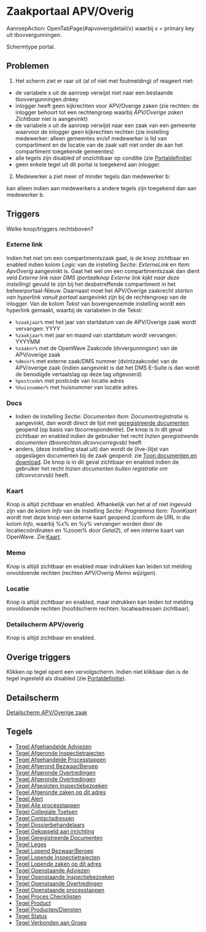 # Zaakportaal APV/Overig

AanroepAction: OpenTabPage(#apvoverigdetail/x) waarbij x = primary key uit tbovvergunningen.

Schermtype portal.

## Problemen

1) Het scherm ziet er raar uit (al of niet met foutmelding) of reageert niet:

  * de variabele x uit de aanroep verwijst niet naar een bestaande tbovvergunningen.dnkey
  * inlogger heeft geen kijkrechten voor APV/Overige zaken (zie rechten: de inlogger behoort tot een rechtengroep waarbij *APV/Overige zaken Zichtbaar* niet is aangevinkt)
  * de variabele x uit de aanroep verwijst naar een zaak van een gemeente waarvoor de inlogger geen kijkrechten rechten (zie instelling medewerker: alleen gemeentes en/of medewerker is lid van compartiment en de locatie van de zaak valt niet onder de aan het compartiment toegekende gemeentes)
  * alle tegels zijn disabled of onzichtbaar op conditie (zie [Portaldefinitie](/docs/instellen_inrichten/portaldefinitie.md))
  * geen enkele tegel uit dit portal is toegekend aan inlogger.

2) Medewerker a ziet meer of minder tegels dan medewerker b: 

kan alleen indien aan medewerkers a andere tegels zijn toegekend dan aan medewerker b.

## Triggers

Welke knop/triggers rechtsboven?

### Externe link

Indien het niet om een compartimentszaak gaat, is de knop zichtbaar en enabled indien kolom *Logic* van de instelling *Sectie: ExterneLink* en *Item: ApvOverig* aangevinkt is. Gaat het wel om een compartimentszaak dan dient veld *Externe link naar DMS (portaalknop Externe link kijkt naar deze instelling)* gevuld te zijn bij het desbetreffende compartiment in het beheerportaal-Nieuw. Daarnaast moet het APV/Overige zaakrecht *starten van hyperlink vanuit portaal* aangevinkt zijn bij de rechtengroep van de inlogger. Van de kolom *Tekst* van bovengenoemde instelling wordt een hyperlink gemaakt, waarbij de variabelen in die Tekst:

  * `%zaakjaar%` met het jaar van startdatum van de APV/Overige zaak wordt vervangen: YYYY
  * `%zaakjaar%` met jaar en maand van startdatum wordt vervangen: YYYYMM
  * `%zaaknr%` met de OpenWave Zaakcode (dvvergunnngsnr) van de APV/overige zaak
  * `%dmsnr%` met externe zaak/DMS nummer (dvintzaakcode) van de APV/overige zaak (indien aangevinkt is dat het DMS E-Suite is dan wordt de benodigde vertaalslag op deze tag uitgevoerd)
  * `%postcode%` met postcode van locatie adres
  * `%huisnummer%` met huisnummer van locatie adres.

### Docs

  * Indien de instelling *Sectie: Documenten Item: Documentregistratie* is aangevinkt, dan wordt direct de lijst met [geregistreerde documenten](/docs/probleemoplossing/module_overstijgende_schermen/geregistreerde_documenten.md) geopend (op basis van tbcorrespondentie). De knop is in dit geval zichtbaar en enabled indien de gebruiker het recht *Inzien geregistreerde documenten (tbovrechten.dlcovvcorregvsb)* heeft
  * anders, (deze instelling staat uit) dan wordt de (live-)lijst van opgeslagen documenten bij de zaak geopend: zie [Toon documenten en download](/docs/probleemoplossing/programmablokken/toon_documenten_en_download.md). De knop is in dit geval zichtbaar en enabled indien de gebruiker het recht *Inzien documenten buiten registratie om (dlcovvcorvsb)* heeft.

### Kaart

Knop is altijd zichtbaar en enabled. Afhankelijk van het al of niet ingevuld zijn van de kolom *Info* van de instelling *Sectie: Programma Item: ToonKaart* wordt met deze knop een externe kaart geopend (conform de URL in die kolom *Info*, waarbij %x% en %y% vervangen worden door de locatiecoördinaten en %zoom% door *Getal2*), of een interne kaart van OpenWave. Zie:[Kaart](/docs/probleemoplossing/module_overstijgende_schermen/kaart.md).

### Memo

Knop is altijd zichtbaar en enabled maar indrukken kan leiden tot melding onvoldoende rechten (rechten *APV/Overig Memo wijzigen*).

### Locatie

Knop is altijd zichtbaar en enabled, maar indrukken kan leiden tot melding onvoldoende rechten (hoofdscherm rechten: locatieadressen zichtbaar).

### Detailscherm APV/overig

Knop is altijd zichtbaar en enabled.

## Overige triggers

Klikken op tegel opent een vervolgscherm. Indien niet klikbaar dan is de tegel ingesteld als disabled (zie [Portaldefinitie](/docs/instellen_inrichten/portaldefinitie.md)).

## Detailscherm

[Detailscherm APV/Overige zaak](/docs/probleemoplossing/portalen_en_moduleschermen/zaakportaal_apv_overig/detailscherm_apv_overige_zaak.md)

## Tegels

  * [Tegel Afgehandelde Adviezen](/docs/probleemoplossing/portalen_en_moduleschermen/zaakportaal_apv_overig/tegel_afgehandelde_adviezen.md)
  * [Tegel Afgeronde Inspectietrajecten](/docs/probleemoplossing/portalen_en_moduleschermen/zaakportaal_apv_overig/tegel_afgehandelde_inspectietrajecten.md)
  * [Tegel Afgehandelde Processtappen](/docs/probleemoplossing/portalen_en_moduleschermen/zaakportaal_apv_overig/tegel_afgehandelde_processtappen.md)
  * [Tegel Afgerond Bezwaar/Beroep](/docs/probleemoplossing/portalen_en_moduleschermen/zaakportaal_apv_overig/tegel_afgerond_bezwaar_beroep.md)
  * [Tegel Afgeronde Overtredingen](/docs/probleemoplossing/portalen_en_moduleschermen/zaakportaal_apv_overig/tegel_afgeronde_issues.md)
  * [Tegel Afgeronde Overtredingen](/docs/probleemoplossing/portalen_en_moduleschermen/zaakportaal_apv_overig/tegel_afgeronde_issues.md)
  * [Tegel Afgesloten Inspectiebezoeken](/docs/probleemoplossing/portalen_en_moduleschermen/zaakportaal_apv_overig/tegel_afgesloten_inspectiebezoeken.md)
  * [Tegel Afgeronde zaken op dit adres](/docs/probleemoplossing/portalen_en_moduleschermen/zaakportaal_apv_overig/tegel_afgesloten_zaken_op_dit_adres.md)
  * [Tegel Alert](/docs/probleemoplossing/portalen_en_moduleschermen/zaakportaal_apv_overig/tegel_alert.md)
  * [Tegel Alle processtappen](/docs/probleemoplossing/portalen_en_moduleschermen/zaakportaal_apv_overig/tegel_alle_processtappen.md)
  * [Tegel Collegiale Toetsen](/docs/probleemoplossing/portalen_en_moduleschermen/zaakportaal_apv_overig/tegel_collegiale_toetsen.md)
  * [Tegel Contactadressen](/docs/probleemoplossing/portalen_en_moduleschermen/zaakportaal_apv_overig/tegel_contactadressen.md)
  * [Tegel Dossierbehandelaars](/docs/probleemoplossing/portalen_en_moduleschermen/zaakportaal_apv_overig/tegel_dossierbehandelaars.md)
  * [Tegel Gekoppeld aan inrichting](/docs/probleemoplossing/portalen_en_moduleschermen/zaakportaal_apv_overig/tegel_gekoppeld_aan_inrichting.md)
  * [Tegel Geregistreerde Documenten](/docs/probleemoplossing/portalen_en_moduleschermen/zaakportaal_apv_overig/tegel_geregistreerde_documenten.md)
  * [Tegel Leges](/docs/probleemoplossing/portalen_en_moduleschermen/zaakportaal_apv_overig/tegel_leges.md)
  * [Tegel Lopend Bezwaar/Beroep](/docs/probleemoplossing/portalen_en_moduleschermen/zaakportaal_apv_overig/tegel_lopend_bezwaar_beroep.md)
  * [Tegel Lopende Inspectietrajecten](/docs/probleemoplossing/portalen_en_moduleschermen/zaakportaal_apv_overig/tegel_lopende_inspectietrajecten.md)
  * [Tegel Lopende zaken op dit adres](/docs/probleemoplossing/portalen_en_moduleschermen/zaakportaal_apv_overig/tegel_lopende_zaken_op_dit_adres.md)
  * [Tegel Openstaande Adviezen](/docs/probleemoplossing/portalen_en_moduleschermen/zaakportaal_apv_overig/tegel_openstaande_adviezen.md)
  * [Tegel Openstaande Inspectiebezoeken](/docs/probleemoplossing/portalen_en_moduleschermen/zaakportaal_apv_overig/tegel_openstaande_inspectiebezoeken.md)
  * [Tegel Openstaande Overtredingen](/docs/probleemoplossing/portalen_en_moduleschermen/zaakportaal_apv_overig/tegel_openstaande_issues.md)
  * [Tegel Openstaande processtappen](/docs/probleemoplossing/portalen_en_moduleschermen/zaakportaal_apv_overig/tegel_openstaande_processtappen.md)
  * [Tegel Proces Checklijsten](/docs/probleemoplossing/portalen_en_moduleschermen/zaakportaal_apv_overig/tegel_proces_checklijsten.md)
  * [Tegel Product](/docs/probleemoplossing/portalen_en_moduleschermen/zaakportaal_apv_overig/tegel_product.md)
  * [Tegel Producten/Diensten](/docs/probleemoplossing/portalen_en_moduleschermen/zaakportaal_apv_overig/tegel_producten_diensten.md)
  * [Tegel Status](/docs/probleemoplossing/portalen_en_moduleschermen/zaakportaal_apv_overig/tegel_status.md)
  * [Tegel Verbonden aan Groep](/docs/probleemoplossing/portalen_en_moduleschermen/zaakportaal_apv_overig/tegel_verbonden_aan_groep.md)

